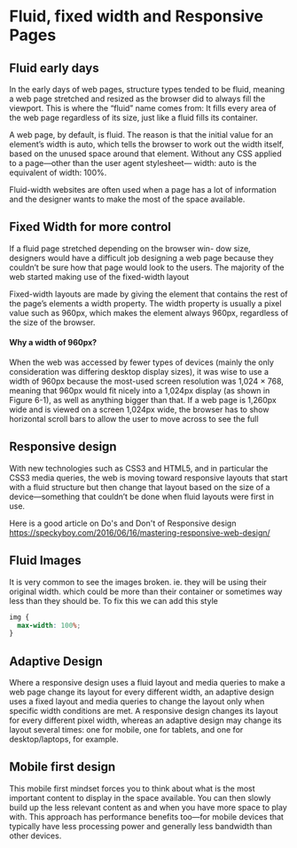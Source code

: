 # Fluid, fixed width and Responsive Pages

## Fluid early days

In the early days of web pages, structure types tended to be fluid, meaning a web page stretched and resized as the browser did to always fill the viewport. This is where the “fluid” name comes from: It fills every area of the web page regardless of its size, just like a fluid fills its container.

A web page, by default, is fluid. The reason is that the initial value for an element’s width is auto, which tells the browser to work out the width itself, based on the unused space around that element. Without any CSS applied to a page—other than the user agent stylesheet— width: auto is the equivalent of width: 100%.


Fluid-width websites are often used when a page has a lot of information and the designer wants to make the most of the space available.

## Fixed Width for more control

If a fluid page stretched depending on the browser win- dow size, designers would have a difficult job designing a web page because they couldn’t be sure how that page would look to the users. The majority of the web started making use of the fixed-width layout

Fixed-width layouts are made by giving the element that contains the rest of the page’s elements a width property. The width property is usually a pixel value such as 960px, which makes the <body> element always 960px, regardless of the size of the browser.

#### Why a width of 960px?

When the web was accessed by fewer types of devices (mainly the only consideration was differing desktop display sizes), it was wise to use a width of 960px because the most-used screen resolution was 1,024 × 768, meaning that 960px would fit nicely into a 1,024px display (as shown in Figure 6-1), as well as anything bigger than that. If a web page is 1,260px wide and is viewed on a screen 1,024px wide, the browser has to show horizontal scroll bars to allow the user to move across to see the full

## Responsive design

With new technologies such as CSS3 and HTML5, and in particular the CSS3 media queries, the web is moving toward responsive layouts that start with a fluid structure but then change that layout based on the size of a device—something that couldn’t be done when fluid layouts were first in use.

Here is a good article on Do's and Don't of Responsive design
https://speckyboy.com/2016/06/16/mastering-responsive-web-design/

## Fluid Images

It is very common to see the images broken. ie. they will be using their original width. which could be more than their container or sometimes way less than they should be.
To fix this we can add this style
```css
img {
  max-width: 100%;
}
```

## Adaptive Design
Where a responsive design uses a fluid layout and media queries to make a web page change its layout for every different width, an adaptive design uses a fixed layout and media queries to change the layout only when specific width conditions are met. A responsive design changes its layout for every different pixel width, whereas an adaptive design may change its layout several times: one for mobile, one for tablets, and one for desktop/laptops, for example.


## Mobile first design

This mobile first mindset forces you to think about what is the most important content to display in the space available. You can then slowly build up the less relevant content as and when you have more space to play with. This approach has performance benefits too—for mobile devices that typically have less processing power and generally less bandwidth than other devices.
